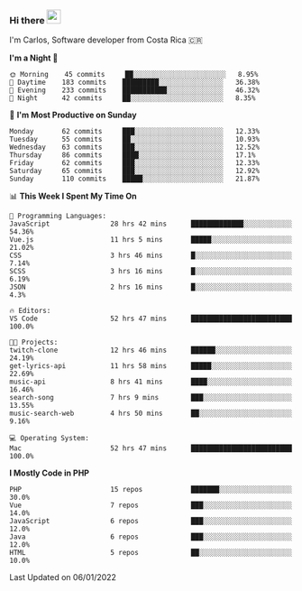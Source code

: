 ### Hi there <img src="https://media.giphy.com/media/hvRJCLFzcasrR4ia7z/giphy.gif" width="25px">

I'm Carlos, Software developer from Costa Rica 🇨🇷

<!--START_SECTION:waka-->
**I'm a Night 🦉** 

```text
🌞 Morning    45 commits     ██░░░░░░░░░░░░░░░░░░░░░░░   8.95% 
🌆 Daytime    183 commits    █████████░░░░░░░░░░░░░░░░   36.38% 
🌃 Evening    233 commits    ███████████░░░░░░░░░░░░░░   46.32% 
🌙 Night      42 commits     ██░░░░░░░░░░░░░░░░░░░░░░░   8.35%

```
📅 **I'm Most Productive on Sunday** 

```text
Monday       62 commits     ███░░░░░░░░░░░░░░░░░░░░░░   12.33% 
Tuesday      55 commits     ██░░░░░░░░░░░░░░░░░░░░░░░   10.93% 
Wednesday    63 commits     ███░░░░░░░░░░░░░░░░░░░░░░   12.52% 
Thursday     86 commits     ████░░░░░░░░░░░░░░░░░░░░░   17.1% 
Friday       62 commits     ███░░░░░░░░░░░░░░░░░░░░░░   12.33% 
Saturday     65 commits     ███░░░░░░░░░░░░░░░░░░░░░░   12.92% 
Sunday       110 commits    █████░░░░░░░░░░░░░░░░░░░░   21.87%

```


📊 **This Week I Spent My Time On** 

```text
💬 Programming Languages: 
JavaScript               28 hrs 42 mins      █████████████░░░░░░░░░░░░   54.36% 
Vue.js                   11 hrs 5 mins       █████░░░░░░░░░░░░░░░░░░░░   21.02% 
CSS                      3 hrs 46 mins       █░░░░░░░░░░░░░░░░░░░░░░░░   7.14% 
SCSS                     3 hrs 16 mins       █░░░░░░░░░░░░░░░░░░░░░░░░   6.19% 
JSON                     2 hrs 16 mins       █░░░░░░░░░░░░░░░░░░░░░░░░   4.3%

🔥 Editors: 
VS Code                  52 hrs 47 mins      █████████████████████████   100.0%

🐱‍💻 Projects: 
twitch-clone             12 hrs 46 mins      ██████░░░░░░░░░░░░░░░░░░░   24.19% 
get-lyrics-api           11 hrs 58 mins      █████░░░░░░░░░░░░░░░░░░░░   22.69% 
music-api                8 hrs 41 mins       ████░░░░░░░░░░░░░░░░░░░░░   16.46% 
search-song              7 hrs 9 mins        ███░░░░░░░░░░░░░░░░░░░░░░   13.55% 
music-search-web         4 hrs 50 mins       ██░░░░░░░░░░░░░░░░░░░░░░░   9.16%

💻 Operating System: 
Mac                      52 hrs 47 mins      █████████████████████████   100.0%

```

**I Mostly Code in PHP** 

```text
PHP                      15 repos            ███████░░░░░░░░░░░░░░░░░░   30.0% 
Vue                      7 repos             ███░░░░░░░░░░░░░░░░░░░░░░   14.0% 
JavaScript               6 repos             ███░░░░░░░░░░░░░░░░░░░░░░   12.0% 
Java                     6 repos             ███░░░░░░░░░░░░░░░░░░░░░░   12.0% 
HTML                     5 repos             ██░░░░░░░░░░░░░░░░░░░░░░░   10.0%

```



 Last Updated on 06/01/2022
<!--END_SECTION:waka-->
